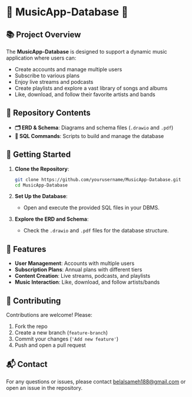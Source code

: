 # 🎵 MusicApp-Database 🎵

## 📚 Project Overview

The **MusicApp-Database** is designed to support a dynamic music application where users can:
- Create accounts and manage multiple users
- Subscribe to various plans
- Enjoy live streams and podcasts
- Create playlists and explore a vast library of songs and albums
- Like, download, and follow their favorite artists and bands

## 📂 Repository Contents

- **🗂 ERD & Schema**: Diagrams and schema files (`.drawio` and `.pdf`)
- **💾 SQL Commands**: Scripts to build and manage the database

## 🚀 Getting Started

1. **Clone the Repository**:
    ```bash
    git clone https://github.com/yourusername/MusicApp-Database.git
    cd MusicApp-Database
    ```

2. **Set Up the Database**:
    - Open and execute the provided SQL files in your DBMS.

3. **Explore the ERD and Schema**:
    - Check the `.drawio` and `.pdf` files for the database structure.

## 🌟 Features

- **User Management**: Accounts with multiple users
- **Subscription Plans**: Annual plans with different tiers
- **Content Creation**: Live streams, podcasts, and playlists
- **Music Interaction**: Like, download, and follow artists/bands

## 🤝 Contributing

Contributions are welcome! Please:
1. Fork the repo
2. Create a new branch (`feature-branch`)
3. Commit your changes (`'Add new feature'`)
4. Push and open a pull request

## 📬 Contact

For any questions or issues, please contact belalsameh188@gmail.com or open an issue in the repository.
